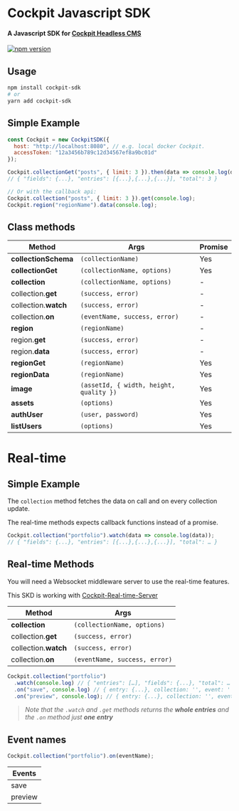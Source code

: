 # Cockpit Javascript SDK

#### A Javascript SDK for [Cockpit Headless CMS](https://github.com/agentejo/cockpit)

[![npm version](https://badge.fury.io/js/cockpit-sdk.svg?v2)](https://www.npmjs.com/package/cockpit-sdk)

## Usage

```sh
npm install cockpit-sdk
# or
yarn add cockpit-sdk
```

## Simple Example

```js
const Cockpit = new CockpitSDK({
  host: "http://localhost:8080", // e.g. local docker Cockpit.
  accessToken: "12a3456b789c12d34567ef8a9bc01d"
});

Cockpit.collectionGet("posts", { limit: 3 }).then(data => console.log(data));
// { "fields": {...}, "entries": [{...},{...},{...}], "total": 3 }

// Or with the callback api:
Cockpit.collection("posts", { limit: 3 }).get(console.log);
Cockpit.region("regionName").data(console.log);
```

## Class methods

| Method               | Args                                    | Promise |
| -------------------- | --------------------------------------- | ------- |
| **collectionSchema** | `(collectionName)`                      | Yes     |
| **collectionGet**    | `(collectionName, options)`             | Yes     |
| **collection**       | `(collectionName, options)`             | -       |
| collection.**get**   | `(success, error)`                      | -       |
| collection.**watch** | `(success, error)`                      | -       |
| collection.**on**    | `(eventName, success, error)`           | -       |
| **region**           | `(regionName)`                          | -       |
| region.**get**       | `(success, error)`                      | -       |
| region.**data**      | `(success, error)`                      | -       |
| **regionGet**        | `(regionName)`                          | Yes     |
| **regionData**       | `(regionName)`                          | Yes     |
| **image**            | `(assetId, { width, height, quality })` | Yes     |
| **assets**           | `(options)`                             | Yes     |
| **authUser**         | `(user, password)`                      | Yes     |
| **listUsers**        | `(options)`                             | Yes     |

# Real-time

## Simple Example

The `collection` method fetches the data on call and on every collection update.

The real-time methods expects callback functions instead of a promise.

```js
Cockpit.collection("portfolio").watch(data => console.log(data));
// { "fields": {...}, "entries": [{...},{...},{...}], "total": … }
```

## Real-time Methods

You will need a Websocket middleware server to use the real-time features.

This SKD is working with [Cockpit-Real-time-Server](https://github.com/brunnolou/Cockpit-Real-time-Server)

| Method               | Args                          |
| -------------------- | ----------------------------- |
| **collection**       | `(collectionName, options)`   |
| collection.**get**   | `(success, error)`            |
| collection.**watch** | `(success, error)`            |
| collection.**on**    | `(eventName, success, error)` |

```js
Cockpit.collection("portfolio")
  .watch(console.log) // { "entries": […], "fields": {...}, "total": … }
  .on("save", console.log) // { entry: {...}, collection: '', event: '' }
  .on("preview", console.log); // { entry: {...}, collection: '', event: '' }
```

> _Note that the `.watch` and `.get` methods returns the **whole entries** and the `.on` method just **one entry**_

## Event names

```js
Cockpit.collection("portfolio").on(eventName);
```

| Events  |
| ------- |
| save    |
| preview |
